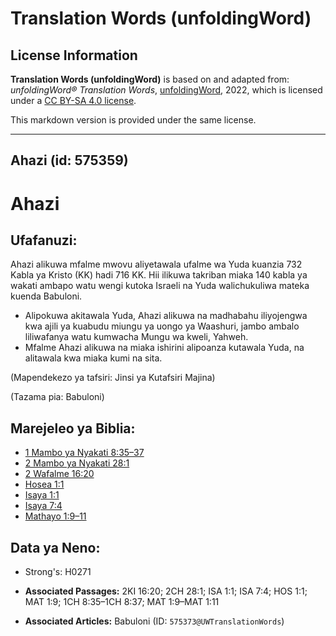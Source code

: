 # Translation Words (unfoldingWord)

## License Information

**Translation Words (unfoldingWord)** is based on and adapted from: _unfoldingWord® Translation Words_, [unfoldingWord](https://unfoldingword.org/utw), 2022, which is licensed under a [CC BY-SA 4.0 license](https://creativecommons.org/licenses/by-sa/4.0/legalcode.en).

This markdown version is provided under the same license.



--------------------------------

## Ahazi (id: 575359)

Ahazi
=====

Ufafanuzi:
----------

Ahazi alikuwa mfalme mwovu aliyetawala ufalme wa Yuda kuanzia 732 Kabla ya Kristo (KK) hadi 716 KK. Hii ilikuwa takriban miaka 140 kabla ya wakati ambapo watu wengi kutoka Israeli na Yuda walichukuliwa mateka kuenda Babuloni.

* Alipokuwa akitawala Yuda, Ahazi alikuwa na madhabahu iliyojengwa kwa ajili ya kuabudu miungu ya uongo ya Waashuri, jambo ambalo liliwafanya watu kumwacha Mungu wa kweli, Yahweh.
* Mfalme Ahazi alikuwa na miaka ishirini alipoanza kutawala Yuda, na alitawala kwa miaka kumi na sita.

(Mapendekezo ya tafsiri: Jinsi ya Kutafsiri Majina)

(Tazama pia: Babuloni)

Marejeleo ya Biblia:
--------------------

* [1 Mambo ya Nyakati 8:35–37](https://ref.ly/1Chr8:35-1Chr8:37)
* [2 Mambo ya Nyakati 28:1](https://ref.ly/2Chr28:1)
* [2 Wafalme 16:20](https://ref.ly/2Kgs16:20)
* [Hosea 1:1](https://ref.ly/Hos1:1)
* [Isaya 1:1](https://ref.ly/Isa1:1)
* [Isaya 7:4](https://ref.ly/Isa7:4)
* [Mathayo 1:9–11](https://ref.ly/Matt1:9-Matt1:11)

Data ya Neno:
-------------

* Strong's: H0271

* **Associated Passages:** 2KI 16:20; 2CH 28:1; ISA 1:1; ISA 7:4; HOS 1:1; MAT 1:9; 1CH 8:35–1CH 8:37; MAT 1:9–MAT 1:11
* **Associated Articles:** Babuloni (ID: `575373@UWTranslationWords`)

